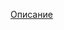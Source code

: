 [Описание](https://ryazin.notion.site/ryazin/DropCats-Siberian-Jam-50fe16e429c74007bcb00674bf390539)
